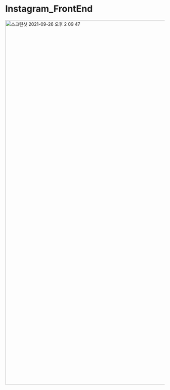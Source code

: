 # Instagram_FrontEnd

<img width="1150" alt="스크린샷 2021-09-26 오후 2 09 47" src="https://user-images.githubusercontent.com/35058547/134795827-962764ba-b782-4511-868e-c6625ac4e982.png">
